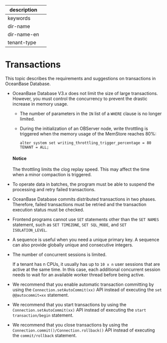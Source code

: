 |description||
|---|---|
|keywords||
|dir-name||
|dir-name-en||
|tenant-type||

# Transactions

This topic describes the requirements and suggestions on transactions in OceanBase Database.

* OceanBase Database V3.x does not limit the size of large transactions. However, you must control the concurrency to prevent the drastic increase in memory usage.

   * The number of parameters in the `IN` list of a `WHERE` clause is no longer limited.

   * During the initialization of an OBServer node, write throttling is triggered when the memory usage of the MemStore reaches 80%:

      `alter system set writing_throttling_trigger_percentage = 80 TENANT = ALL;`

  <main id="notice" type='notice'>
    <h4>Notice</h4>
    <p>The throttling limits the clog replay speed. This may affect the time when a minor compaction is triggered. </p>
  </main>

* To operate data in batches, the program must be able to suspend the processing and retry failed transactions.

* OceanBase Database commits distributed transactions in two phases. Therefore, failed transactions must be retried and the transaction execution status must be checked.

* Frontend programs cannot use `SET` statements other than the `SET NAMES` statement, such as `SET TIMEZONE`, `SET SQL_MODE`, and `SET ISOLATION_LEVEL`.

* A sequence is useful when you need a unique primary key. A sequence can also provide globally unique and consecutive integers.

* The number of concurrent sessions is limited.

   If a tenant has n CPUs, it usually has up to `10 x n` user sessions that are active at the same time. In this case, each additional concurrent session needs to wait for an available worker thread before being active.

* We recommend that you enable automatic transaction committing by using the `Connection.setAutoCommit(xx)` API instead of executing the `set @@autocommit=xx` statement.

* We recommend that you start transactions by using the `Connection.setAutoCommit(xx)` API instead of executing the `start transaction/begin` statement.

* We recommend that you close transactions by using the `Connection.commit()/Connection.rollback()` API instead of executing the `commit/rollback` statement.
